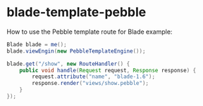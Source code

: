 # blade-template-pebble

How to use the Pebble template route for Blade example:

```java
Blade blade = me();
blade.viewEngin(new PebbleTemplateEngine());

blade.get("/show", new RouteHandler() {
	public void handle(Request request, Response response) {
		request.attribute("name", "blade-1.6");
		response.render("views/show.pebble");
	}
});
```
